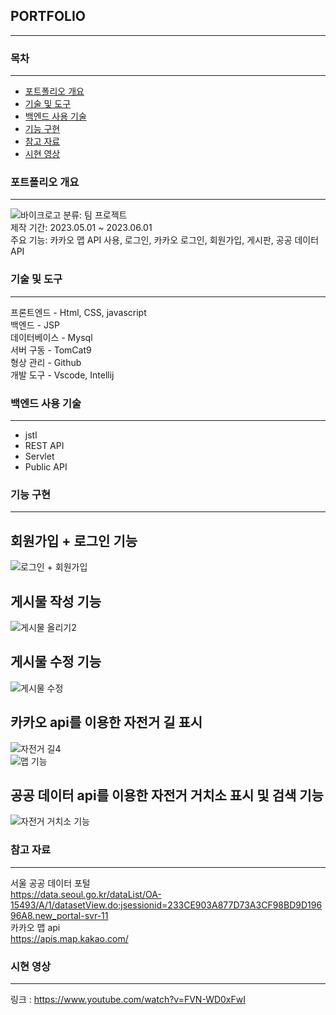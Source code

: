 ## PORTFOLIO
***
### 목차
***
- [포트폴리오 개요](https://github.com/kkameoo/bikeproject#포트폴리오-개요)
- [기술 및 도구](https://github.com/kkameoo/bikeproject#기술-및-도구)
- [백엔드 사용 기술](https://github.com/kkameoo/bikeproject#백엔드-사용-기술)          
- [기능 구현](https://github.com/kkameoo/bikeproject#기능-구현)
- [참고 자료](https://github.com/kkameoo/bikeproject#참고-자료)
- [시현 영상](https://github.com/kkameoo/bikeproject#시현-영상)    
### 포트폴리오 개요
***
![바이크로고](https://github.com/kkameoo/cocktailproject/assets/116774845/dd39e496-cd08-472b-a04c-35b0416a7432)
분류: 팀 프로젝트  
제작 기간: 2023.05.01 ~ 2023.06.01  
주요 기능: 카카오 맵 API 사용, 로그인, 카카오 로그인, 회원가입, 게시판, 공공 데이터 API      

### 기술 및 도구
***
프론트엔드 - Html, CSS, javascript            
백엔드 - JSP    
데이터베이스 - Mysql    
서버 구동 - TomCat9         
형상 관리 - Github       
개발 도구 - Vscode, Intellij    

### 백엔드 사용 기술
***
- jstl
- REST API
- Servlet
- Public API

### 기능 구현
***
## 회원가입 + 로그인 기능
![로그인 + 회원가입](https://github.com/kkameoo/cocktailproject/assets/116774845/f785c528-a0db-4e40-a29c-9f09a100703e)  
## 게시물 작성 기능
![게시물 올리기2](https://github.com/kkameoo/cocktailproject/assets/116774845/d942f6c5-12c7-4c3f-b7fa-20112aa28027)            
## 게시물 수정 기능
![게시물 수정](https://github.com/kkameoo/cocktailproject/assets/116774845/f5631e62-a056-43fe-894c-31a947f2e658)        
## 카카오 api를 이용한 자전거 길 표시
![자전거 길4](https://github.com/kkameoo/cocktailproject/assets/116774845/e00eeef9-dc6b-41cf-a4cc-e9f59162315c)       
![맵 기능](https://github.com/kkameoo/midterm/assets/116774845/a2843344-6f43-4a6d-a364-9156a08d7e79)    
## 공공 데이터 api를 이용한 자전거 거치소 표시 및 검색 기능
![자전거 거치소 기능](https://github.com/kkameoo/midterm/assets/116774845/9b2e365b-b83c-4e6b-a8d7-196357a3b745)    

### 참고 자료
***
서울 공공 데이터 포털    
https://data.seoul.go.kr/dataList/OA-15493/A/1/datasetView.do;jsessionid=233CE903A877D73A3CF98BD9D19696A8.new_portal-svr-11    
카카오 맵 api    
https://apis.map.kakao.com/    

### 시현 영상
***
링크 : https://www.youtube.com/watch?v=FVN-WD0xFwI
